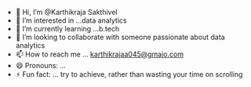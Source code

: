 - 👋 Hi, I’m @Karthikraja Sakthivel
- 👀 I’m interested in ...data analytics 
- 🌱 I’m currently learning ...b.tech
- 💞️ I’m looking to collaborate with someone passionate about data analytics 
- 📫 How to reach me ... karthikrajaa045@gmaio.com
- 😄 Pronouns: ...
- ⚡ Fun fact: ... try to achieve, rather than wasting your time on scrolling

<!---
KarthikrajSakthi/KarthikrajSakthi is a ✨ special ✨ repository because its `README.md` (this file) appears on your GitHub profile.
You can click the Preview link to take a look at your changes.
--->
